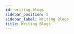 ```yaml
---
id: writing-blogs
sidebar_position: 5
sidebar_label: Writing Blogs
title: Writing Blogs
---
```


<badges></badges>